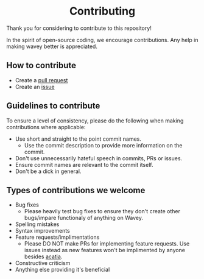 <h1 align="center">Contributing</h1>

Thank you for considering to contribute to this repository!

In the spirit of open-source coding, we encourage contributions. Any help in making wavey better is appreciated.

## How to contribute
* Create a [pull request](https://github.com/isgood-dev/wavey/pulls)
* Create an [issue](https://github.com/isgood-dev/wavey/issues/new)

## Guidelines to contribute
To ensure a level of consistency, please do the following when making contributions where applicable:
* Use short and straight to the point commit names.
    * Use the commit description to provide more information on the commit.
* Don't use unnecessarily hateful speech in commits, PRs or issues.
* Ensure commit names are relevant to the commit itself.
* Don't be a dick in general.

## Types of contributions we welcome
* Bug fixes
    * Please heavily test bug fixes to ensure they don't create other bugs/impare functionaly of anything on Wavey.
* Spelling mistakes
* Syntax improvements
* Feature requests/implimentations
    * Please DO NOT make PRs for implementing feature requests. Use issues instead as new features won't be implimented by anyone besides [acatia](https://github.com/acatiadroid).
* Constructive criticism
* Anything else providing it's beneficial